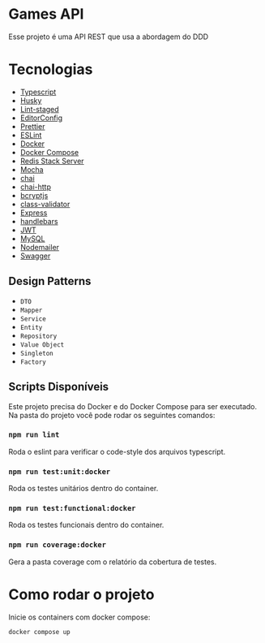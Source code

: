 # Games API

Esse projeto é uma API REST que usa a abordagem do DDD

# Tecnologias

- [Typescript](https://www.typescriptlang.org/)
- [Husky](https://typicode.github.io/husky/#/)
- [Lint-staged](https://github.com/okonet/lint-staged)
- [EditorConfig](https://editorconfig.org/)
- [Prettier](https://prettier.io/)
- [ESLint](https://eslint.org/)
- [Docker](https://docs.docker.com/engine/)
- [Docker Compose](https://docs.docker.com/compose/)
- [Redis Stack Server](https://redis.io/docs/stack/)
- [Mocha](https://mochajs.org/)
- [chai](https://www.chaijs.com/)
- [chai-http](https://www.chaijs.com/plugins/chai-http/)
- [bcryptjs](https://github.com/dcodeIO/bcrypt.js)
- [class-validator](https://github.com/typestack/class-validator)
- [Express](https://expressjs.com/pt-br/)
- [handlebars](https://handlebarsjs.com/)
- [JWT](https://jwt.io/)
- [MySQL](https://www.mysql.com/)
- [Nodemailer](https://nodemailer.com/about/)
- [Swagger](https://swagger.io/)

## Design Patterns
- `DTO`
- `Mapper`
- `Service`
- `Entity`
- `Repository`
- `Value Object`
- `Singleton`
- `Factory`

## Scripts Disponíveis

Este projeto precisa do Docker e do Docker Compose para ser executado. Na pasta do projeto você pode rodar os seguintes comandos:

### `npm run lint`

Roda o eslint para verificar o code-style dos arquivos typescript.

### `npm run test:unit:docker`

Roda os testes unitários dentro do container.

### `npm run test:functional:docker`

Roda os testes funcionais dentro do container.

### `npm run coverage:docker`

Gera a pasta coverage com o relatório da cobertura de testes.

# Como rodar o projeto

Inicie os containers com docker compose:

```
docker compose up
```


